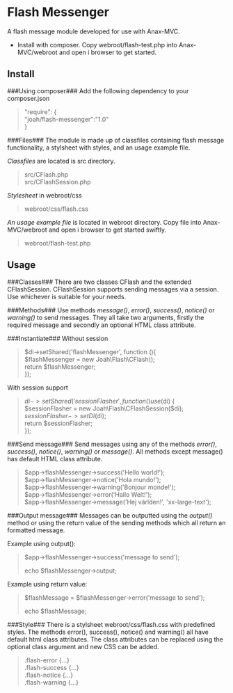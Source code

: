 Flash Messenger
==============

A flash message module developed for use with Anax-MVC.

* Install with composer. Copy webroot/flash-test.php into Anax-MVC/webroot and open i browser to get started.

Install
-------
###Using composer###
Add the following dependency to your composer.json
>
>    "require": {  
>       "joah/flash-messenger":"1.0"  
>    }  
>

###Files###
The module is made up of classfiles containing flash message functionality, a stylsheet with styles,
and an usage example file. 

*Classfiles* are located is src directory.
>src/CFlash.php  
>src/CFlashSession.php  

*Stylesheet* in webroot/css
>webroot/css/flash.css

*An usage example file* is located in webroot directory. Copy file into Anax-MVC/webroot
and open i browser to get started swiftly.
>webroot/flash-test.php

Usage
-----
###Classes###
There are two classes CFlash and the extended CFlashSession. CFlashSession supports 
sending messages via a session. Use whichever is suitable for your needs.

###Methods###
Use methods *message()*, *error()*, *success()*, *notice()* or *warning()* to send messages. 
They all take two arguments, firstly the required message and secondly an optional HTML class attribute. 

###Instantiate###
Without session
>$di->setShared('flashMessenger', function (){  
>    $flashMessenger = new Joah\Flash\CFlash();  
>    return $flashMessenger;  
>});  
>

With session support
> 
> $di->setShared('sessionFlasher', function () use ($di) {  
>     $sessionFlasher = new Joah\Flash\CFlashSession($di);  
>     $sessionFlasher->setDI($di);  
>     return $sessionFlasher;  
> });  

###Send message###
Send messages using any of the methods *error()*, *success()*, *notice()*, *warning()* 
or *message()*. All methods except message() has default HTML class attribute.  
> $app->flashMessenger->success('Hello world!');  
> $app->flashMessenger->notice('Hola mundo!');  
> $app->flashMessenger->warning('Bonjour monde!');  
> $app->flashMessenger->error('Hallo Welt!');  
> $app->flashMessenger->message('Hej världen!', 'xx-large-text');  

###Output message###
Messages can be outputted using the *output()* method or using the return value 
of the sending methods which all return an formatted message. 

Example using output():
> 
> $app->flashMessenger->success('message to send');
> 
> echo $flashMessenger->output;
> 

Example using return value:
> 
> $flashMessage = $flashMessenger->error('message to send');
> 
> echo $flashMessage;
> 

###Style###
There is a stylsheet webroot/css/flash.css with predefined styles. The methods 
error(), success(), notice() and warning() all have default html class attributes. 
The class attributes can be replaced using the optional class argument and new CSS
can be added.

> .flash-error {...}  
> .flash-success {...}  
> .flash-notice {...}  
> .flash-warning {...}  


